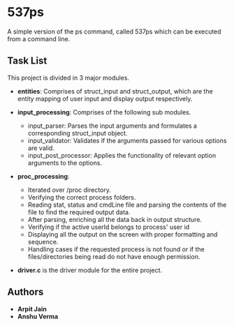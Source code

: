 # 537ps

A simple version of the ps command, called 537ps which can be executed from a command line.

## Task List

This project is divided in 3 major modules.

* **entities**: Comprises of struct_input and struct_output, which are the entity mapping of user input and display output respectively.

* **input_processing**: Comprises of the following sub modules.
    * input_parser: Parses the input arguments and formulates a corresponding struct_input object.
    * input_validator: Validates if the arguments passed for various options are valid.
    * input_post_processor: Applies the functionality of relevant option arguments to the options.

* **proc_processing**:
    * Iterated over /proc directory.
    * Verifying the correct process folders.
    * Reading stat, status and cmdLine file and parsing the contents of the file to find the required output data.
    * After parsing, enriching all the data back in output structure.
    * Verifying if the active userId belongs to process' user id
    * Displaying all the output on the screen with proper formatting and sequence.
    * Handling cases if the requested process is not found or if the files/directories being read do not have enough permission.

* **driver.c** is the driver module for the entire project.

## Authors

* **Arpit Jain**
* **Anshu Verma**
